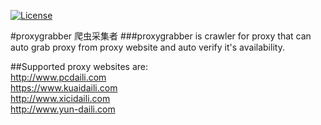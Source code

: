 [![License](http://img.shields.io/badge/license-mit-blue.svg?style=flat-square)](https://raw.githubusercontent.com/ugorji/go/master/LICENSE)

#proxygrabber 爬虫采集者
###proxygrabber is crawler for proxy that can auto grab proxy from proxy website and auto verify it's availability.

##Supported proxy websites are:<br>
http://www.pcdaili.com<br>
https://www.kuaidaili.com<br>
http://www.xicidaili.com<br>
http://www.yun-daili.com<br>